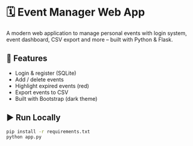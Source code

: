 # 🗓️ Event Manager Web App

A modern web application to manage personal events with login system, event dashboard, CSV export and more – built with Python & Flask.

## 🚀 Features
- Login & register (SQLite)
- Add / delete events
- Highlight expired events (red)
- Export events to CSV
- Built with Bootstrap (dark theme)

## ▶️ Run Locally

```bash
pip install -r requirements.txt
python app.py
